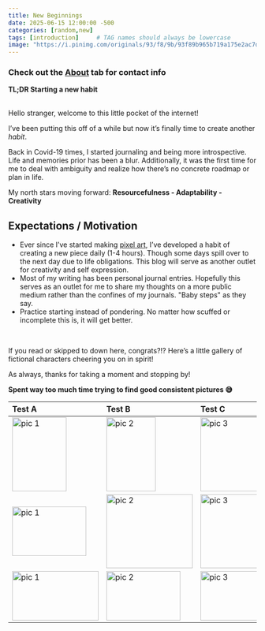 ```yaml
---
title: New Beginnings
date: 2025-06-15 12:00:00 -500
categories: [random,new]
tags: [introduction]     # TAG names should always be lowercase
image: "https://i.pinimg.com/originals/93/f8/9b/93f89b965b719a175e2ac7de6c3e8b54.gif"
---
```


### Check out the [About](https://wackychomp.github.io/about/) tab for contact info

<b>TL;DR Starting a new habit</b>

<br/>
Hello stranger, welcome to this little pocket of the internet!

I’ve been putting this off of a while but now it’s finally time to create another <i>habit</i>.

Back in Covid-19 times, I started journaling and being more introspective. Life and memories prior has been a blur. Additionally, it was the first time for me to deal with ambiguity and realize how there’s no concrete roadmap or plan in life.

My north stars moving forward: <b>Resourcefulness - Adaptability - Creativity</b>


## Expectations / Motivation
- Ever since I’ve started making [pixel art][pixel-art-url], I’ve developed a habit of creating a new piece daily (1-4 hours). Though some days spill over to the next day due to life obligations. This blog will serve as another outlet for creativity and self expression.
- Most of my writing has been personal journal entries. Hopefully this serves as an outlet for me to share my thoughts on a more public medium rather than the confines of my journals. "Baby steps" as they say.
- Practice starting instead of pondering. No matter how scuffed or incomplete this is, it will get better.


<br/>

If you read or skipped to down here, congrats?!? Here’s a little gallery of fictional characters cheering you on in spirit!

As always, thanks for taking a moment and stopping by!

<b>Spent way too much time trying to find good consistent pictures 😅</b>

| Test A      | Test B      | Test C     |
|:------------|:------------|:-----------|
|<img src="https://i.pinimg.com/474x/5d/26/ca/5d26ca0104a354ca568cc4bcc3f63a1c.jpg" alt='pic 1' width="110" height="150"/> |<img src="https://i.pinimg.com/736x/c8/b5/73/c8b573ca96b34c92b7ec12ffe6bb81b6.jpg" alt='pic 2' width="100" height="150"/> |<img src="https://c.tenor.com/hp_3Iv4ZcPMAAAAi/tenor.gif" alt='pic 3' width="150" height="150"/>
|<img src="https://c.tenor.com/WGgzlkOgUzoAAAAC/tenor.gif" alt='pic 1' width="150" height="100"/> |<img src="https://c.tenor.com/_REcgbScjmgAAAAC/tenor.gif" alt='pic 2' width="175" height="150"/> |<img src="https://i.pinimg.com/originals/9b/6f/2d/9b6f2d89da29926b5eb098394da30015.gif" alt='pic 3' width="150" height="150"/>
|<img src="https://c.tenor.com/hfhKfrNtH0EAAAAC/tenor.gif" alt='pic 1' width="175" height="100"/> |<img src="https://c.tenor.com/gNgonYMFxBYAAAAd/tenor.gif" alt='pic 2' width="150" height="100"/> |<img src="https://c.tenor.com/m6gWh6PG1O4AAAAC/tenor.gif" alt='pic 3' width="150" height="100"/>


[pixel-art-url]: https://docs.google.com/document/d/1zF7FvwxT4aoKdm4tXOq3Ce6JQBLC97hl9Wb9UuGQzXU/edit?usp=sharing
